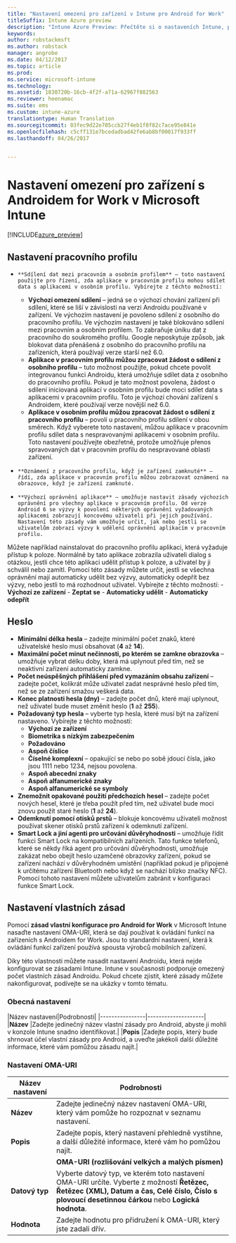 ```yaml
---
title: "Nastavení omezení pro zařízení v Intune pro Android for Work"
titleSuffix: Intune Azure preview
description: "Intune Azure Preview: Přečtěte si o nastaveních Intune, pomocí kterých můžete řídit nastavení a funkce na zařízeních s Androidem for Work."
keywords: 
author: robstackmsft
ms.author: robstack
manager: angrobe
ms.date: 04/12/2017
ms.topic: article
ms.prod: 
ms.service: microsoft-intune
ms.technology: 
ms.assetid: 1830720b-16cb-4f2f-a71a-62967f882563
ms.reviewer: heenamac
ms.suite: ems
ms.custom: intune-azure
translationtype: Human Translation
ms.sourcegitcommit: 03fec9d22e705ccb27f4eb1f8f82c7ace95e841e
ms.openlocfilehash: c5cff131e7bcedadbad42fe6ab8bf00017f933ff
ms.lasthandoff: 04/26/2017


---
```


# <a name="android-for-work-device-restriction-settings-in-microsoft-intune"></a>Nastavení omezení pro zařízení s Androidem for Work v Microsoft Intune

[!INCLUDE[azure_preview](../includes/azure_preview.md)]

## <a name="work-profile-settings"></a>Nastavení pracovního profilu
-     **Sdílení dat mezi pracovním a osobním profilem** – toto nastavení použijte pro řízení, zda aplikace v pracovním profilu mohou sdílet data s aplikacemi v osobním profilu. Vybírejte z těchto možností:
    - **Výchozí omezení sdílení** – jedná se o výchozí chování zařízení při sdílení, které se liší v závislosti na verzi Androidu používané v zařízení. Ve výchozím nastavení je povoleno sdílení z osobního do pracovního profilu. Ve výchozím nastavení je také blokováno sdílení mezi pracovním a osobním profilem. To zabraňuje úniku dat z pracovního do soukromého profilu. Google neposkytuje způsob, jak blokovat data přenášená z osobního do pracovního profilu na zařízeních, která používají verze starší než 6.0.  
    - **Aplikace v pracovním profilu můžou zpracovat žádost o sdílení z osobního profilu** – tuto možnost použijte, pokud chcete povolit integrovanou funkci Androidu, která umožňuje sdílet data z osobního do pracovního profilu. Pokud je tato možnost povolena, žádost o sdílení iniciovaná aplikací v osobním profilu bude moci sdílet data s aplikacemi v pracovním profilu. Toto je výchozí chování zařízení s Androidem, které používají verze novější než 6.0.
    - **Aplikace v osobním profilu můžou zpracovat žádost o sdílení z pracovního profilu** – povolí u pracovního profilu sdílení v obou směrech. Když vyberete toto nastavení, můžou aplikace v pracovním profilu sdílet data s nespravovanými aplikacemi v osobním profilu.  Toto nastavení používejte obezřetně, protože umožňuje přenos spravovaných dat v pracovním profilu do nespravované oblasti zařízení.


-     **Oznámení z pracovního profilu, když je zařízení zamknuté** – řídí, zda aplikace v pracovním profilu můžou zobrazovat oznámení na obrazovce, když je zařízení zamknuté.
-     **Výchozí oprávnění aplikace** – umožňuje nastavit zásady výchozích oprávnění pro všechny aplikace v pracovním profilu. Od verze Android 6 se výzvy k povolení některých oprávnění vyžadovaných aplikacemi zobrazují koncovému uživateli při jejich používání. Nastavení této zásady vám umožňuje určit, jak nebo jestli se uživatelům zobrazí výzvy k udělení oprávnění aplikacím v pracovním profilu.
Můžete například nainstalovat do pracovního profilu aplikaci, která vyžaduje přístup k poloze. Normálně by tato aplikace zobrazila uživateli dialog s otázkou, jestli chce této aplikaci udělit přístup k poloze, a uživatel by ji schválil nebo zamítl. Pomocí této zásady můžete určit, jestli se všechna oprávnění mají automaticky udělit bez výzvy, automaticky odepřít bez výzvy, nebo jestli to má rozhodnout uživatel. Vybírejte z těchto možností:
    -     **Výchozí ze zařízení**
    -     **Zeptat se**
    -     **Automaticky udělit**
    -     **Automaticky odepřít**

## <a name="password"></a>Heslo

- **Minimální délka hesla** – zadejte minimální počet znaků, které uživatelské heslo musí obsahovat (**4** až **14**).
- **Maximální počet minut nečinnosti, po kterém se zamkne obrazovka** – umožňuje vybrat délku doby, která má uplynout před tím, než se neaktivní zařízení automaticky zamkne.
- **Počet neúspěšných přihlášení před vymazáním obsahu zařízení** – zadejte počet, kolikrát může uživatel zadat nesprávné heslo před tím, než se ze zařízení smažou veškerá data.
- **Konec platnosti hesla (dny)** – zadejte počet dnů, které mají uplynout, než uživatel bude muset změnit heslo (**1** až **255**).
- **Požadovaný typ hesla** – vyberte typ hesla, které musí být na zařízení nastaveno. Vybírejte z těchto možností:
    - **Výchozí ze zařízení**
    - **Biometrika s nízkým zabezpečením**
    - **Požadováno**
    - **Aspoň číslice**
    - **Číselné komplexní** – opakující se nebo po sobě jdoucí čísla, jako jsou 1111 nebo 1234, nejsou povolena.
    - **Aspoň abecední znaky**
    - **Aspoň alfanumerické znaky**
    - **Aspoň alfanumerické se symboly**
- **Znemožnit opakované použití předchozích hesel** – zadejte počet nových hesel, které je třeba použít před tím, než uživatel bude moci znovu použít staré heslo (**1** až **24**).
- **Odemknutí pomocí otisků prstů** – blokuje koncovému uživateli možnost používat skener otisků prstů zařízení k odemknutí zařízení.
- **Smart Lock a jiní agenti pro určování důvěryhodnosti** – umožňuje řídit funkci Smart Lock na kompatibilních zařízeních. Tato funkce telefonů, které se někdy říká agent pro určování důvěryhodnosti, umožňuje zakázat nebo obejít heslo uzamčené obrazovky zařízení, pokud se zařízení nachází v důvěryhodném umístění (například pokud je připojené k určitému zařízení Bluetooth nebo když se nachází blízko značky NFC). Pomocí tohoto nastavení můžete uživatelům zabránit v konfiguraci funkce Smart Lock.

## <a name="custom-policy-settings"></a>Nastavení vlastních zásad
Pomocí **zásad vlastní konfigurace pro Android for Work** v Microsoft Intune nasaďte nastavení OMA-URI, která se dají používat k ovládání funkcí na zařízeních s Androidem for Work. Jsou to standardní nastavení, která k ovládání funkcí zařízení používá spousta výrobců mobilních zařízení.

Díky této vlastnosti můžete nasadit nastavení Androidu, která nejde konfigurovat se zásadami Intune.
Intune v současnosti podporuje omezený počet vlastních zásad Androidu. Pokud chcete zjistit, které zásady můžete nakonfigurovat, podívejte se na ukázky v tomto tématu.

### <a name="general-settings"></a>Obecná nastavení

|Název nastavení|Podrobnosti|
    |----------------|--------------------|
    |**Název** |Zadejte jedinečný název vlastní zásady pro Android, abyste ji mohli v konzole Intune snadno identifikovat.|
    |**Popis** |Zadejte popis, který bude shrnovat účel vlastní zásady pro Android, a uveďte jakékoli další důležité informace, které vám pomůžou zásadu najít.|

### <a name="oma-uri-settings"></a>Nastavení OMA-URI

  |Název nastavení|Podrobnosti|
  |--------|--------------------|
  |**Název** |Zadejte jedinečný název nastavení OMA-URI, který vám pomůže ho rozpoznat v seznamu nastavení.|
  |**Popis** |Zadejte popis, který nastavení přehledně vystihne, a další důležité informace, které vám ho pomůžou najít.|
    |**OMA-URI (rozlišování velkých a malých písmen)** |Zadejte OMA-URI, pro který chcete zadat nastavení.|
  |**Datový typ** |Vyberte datový typ, ve kterém toto nastavení OMA-URI určíte. Vyberte z možností **Řetězec, Řetězec (XML), Datum a čas, Celé číslo, Číslo s plovoucí desetinnou čárkou** nebo **Logická hodnota**.|
  |**Hodnota** |Zadejte hodnotu pro přidružení k OMA-URI, který jste zadali dřív.|

